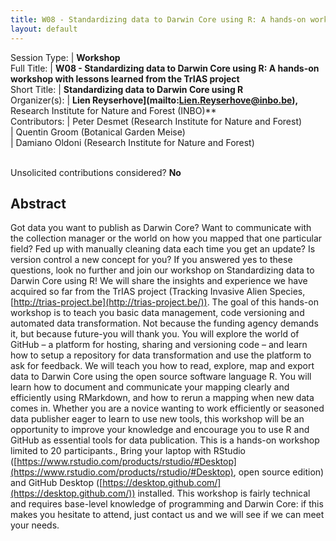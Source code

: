 ```yaml
---
title: W08 - Standardizing data to Darwin Core using R: A hands-on workshop with lessons learned from the TrIAS project
layout: default
---
```



Session Type: | **Workshop**  
Full Title:   | **W08 - Standardizing data to Darwin Core using R: A hands-on workshop with lessons learned from the TrIAS project**  
Short Title:  | **Standardizing data to Darwin Core using R**  
Organizer(s): | **Lien Reyserhove](mailto:Lien.Reyserhove@inbo.be),** Research Institute for Nature and Forest (INBO)**  
Contributors: | Peter Desmet (Research Institute for Nature and Forest)  
              | Quentin Groom (Botanical Garden Meise)  
              | Damiano Oldoni (Research Institute for Nature and Forest)  


<p><br />Unsolicited contributions considered?  <strong>No</strong></p>  

<!--
**How many 80-minute sessions are you requesting?** 2
Technical Requirements: | High-speed WiFi or network access Power outlets for a sufficient amount of computers. All attendees will be requested to bring their own computer. Sufficient extensions cords. A microphone (if the room is large or has poor acoustics)
-->

## Abstract  

Got data you want to publish as Darwin Core? Want to communicate with the collection manager or the world on how you mapped that one particular field? Fed up with manually cleaning data each time you get an update? Is version control a new concept for you? If you answered yes to these questions, look no further and join our workshop on Standardizing data to Darwin Core using R! We will share the insights and experience we have acquired so far from the TrIAS project (Tracking Invasive Alien Species, [http://trias-project.be](http://trias-project.be/)). The goal of this hands-on workshop is to teach you basic data management, code versioning and automated data transformation. Not because the funding agency demands it, but because future-you will thank you. You will explore the world of GitHub – a platform for hosting, sharing and versioning code – and learn how to setup a repository for data transformation and use the platform to ask for feedback. We will teach you how to read, explore, map and export data to Darwin Core using the open source software language R. You will learn how to document and communicate your mapping clearly and efficiently using RMarkdown, and how to rerun a mapping when new data comes in. Whether you are a novice wanting to work efficiently or seasoned data publisher eager to learn to use new tools, this workshop will be an opportunity to improve your knowledge and encourage you to use R and GitHub as essential tools for data publication. This is a hands-on workshop limited to 20 participants., Bring your laptop with RStudio ([https://www.rstudio.com/products/rstudio/#Desktop](https://www.rstudio.com/products/rstudio/#Desktop), open source edition) and GitHub Desktop ([https://desktop.github.com/](https://desktop.github.com/)) installed. This workshop is fairly technical and requires base-level knowledge of programming and Darwin Core: if this makes you hesitate to attend, just contact us and we will see if we can meet your needs.

